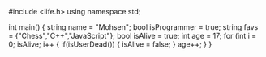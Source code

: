 #include <life.h>
using namespace std;

int main() {
string name = "Mohsen";
bool isProgrammer = true; 
string favs = {"Chess","C++","JavaScript"};
bool isAlive = true;
int age = 17;
for (int i = 0; isAlive; i++ {
    if(isUserDead()) {
      isAlive = false;
    }
    age++;
  }
}
